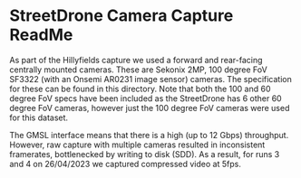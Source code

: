 # StreetDrone Camera Capture ReadMe

As part of the Hillyfields capture we used a forward and rear-facing centrally mounted cameras.  These are Sekonix 2MP, 100 degree FoV SF3322 (with an Onsemi AR0231 image sensor) cameras.  The specification for these can be found in this directory.  Note that both the 100 and 60 degree FoV specs have been included as the StreetDrone has 6 other 60 degree FoV cameras, however just the 100 degree FoV cameras were used for this dataset.

The GMSL interface means that there is a high (up to 12 Gbps) throughput.  However, raw capture with multiple cameras resulted in inconsistent framerates, bottlenecked by writing to disk (SDD).  As a result, for runs 3 and 4 on 26/04/2023 we captured compressed video at 5fps.
